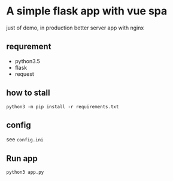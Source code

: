 # A simple flask app with vue spa

just of demo, in production better server app with nginx 

## requrement

- python3.5
- flask
- request
  

## how to stall

```
python3 -m pip install -r requirements.txt

```

## config

see `config.ini`

## Run app


```
python3 app.py

```